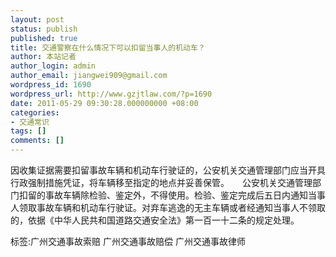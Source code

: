 ```yaml
---
layout: post
status: publish
published: true
title: 交通警察在什么情况下可以扣留当事人的机动车？
author: 本站记者
author_login: admin
author_email: jiangwei909@gmail.com
wordpress_id: 1690
wordpress_url: http://www.gzjtlaw.com/?p=1690
date: 2011-05-29 09:30:28.000000000 +08:00
categories:
- 交通常识
tags: []
comments: []
---
```

因收集证据需要扣留事故车辆和机动车行驶证的，公安机关交通管理部门应当开具行政强制措施凭证，将车辆移至指定的地点并妥善保管。　　公安机关交通管理部门扣留的事故车辆除检验、鉴定外，不得使用。检验、鉴定完成后五日内通知当事人领取事故车辆和机动车行驶证。对弃车逃逸的无主车辆或者经通知当事人不领取的，依据《中华人民共和国道路交通安全法》第一百一十二条的规定处理。标签:广州交通事故索赔 广州交通事故赔偿 广州交通事故律师
